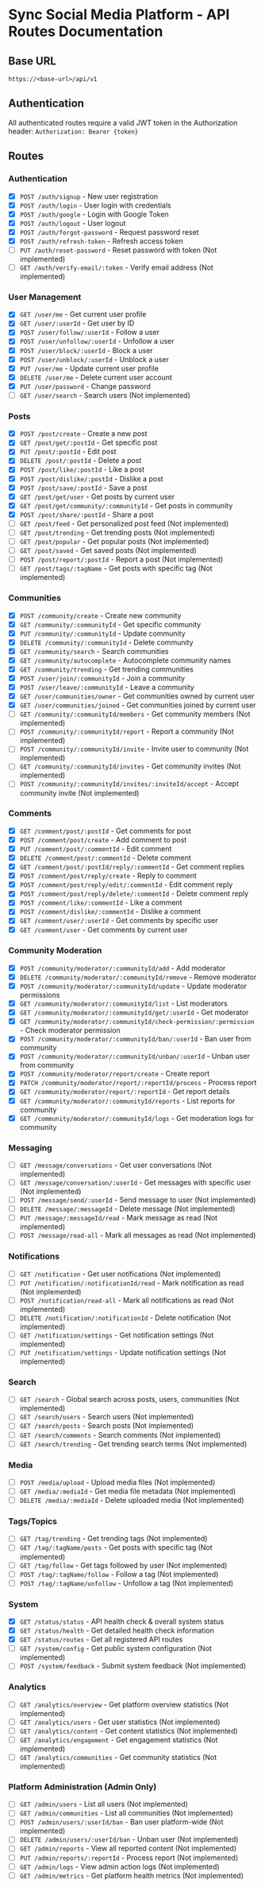 # Sync Social Media Platform - API Routes Documentation

## Base URL
`https://<base-url>/api/v1`

## Authentication
All authenticated routes require a valid JWT token in the Authorization header:
`Authorization: Bearer {token}`

## Routes

### Authentication
- [X] `POST /auth/signup` - New user registration
- [X] `POST /auth/login` - User login with credentials
- [X] `POST /auth/google` - Login with Google Token
- [X] `POST /auth/logout` - User logout
- [X] `POST /auth/forgot-password` - Request password reset
- [X] `POST /auth/refresh-token` - Refresh access token
- [ ] `PUT /auth/reset-password` - Reset password with token (Not implemented)
- [ ] `GET /auth/verify-email/:token` - Verify email address (Not implemented)

### User Management
- [X] `GET /user/me` - Get current user profile
- [X] `GET /user/:userId` - Get user by ID
- [X] `POST /user/follow/:userId` - Follow a user
- [X] `POST /user/unfollow/:userId` - Unfollow a user
- [X] `POST /user/block/:userId` - Block a user
- [X] `POST /user/unblock/:userId` - Unblock a user
- [X] `PUT /user/me` - Update current user profile
- [X] `DELETE /user/me` - Delete current user account
- [X] `PUT /user/password` - Change password
- [ ] `GET /user/search` - Search users (Not implemented)

### Posts
- [X] `POST /post/create` - Create a new post
- [X] `GET /post/get/:postId` - Get specific post
- [X] `PUT /post/:postId` - Edit post
- [X] `DELETE /post/:postId` - Delete a post
- [X] `POST /post/like/:postId` - Like a post
- [X] `POST /post/dislike/:postId` - Dislike a post
- [X] `POST /post/save/:postId` - Save a post
- [X] `GET /post/get/user` - Get posts by current user
- [X] `GET /post/get/community/:communityId` - Get posts in community
- [X] `POST /post/share/:postId` - Share a post
- [ ] `GET /post/feed` - Get personalized post feed (Not implemented)
- [ ] `GET /post/trending` - Get trending posts (Not implemented)
- [ ] `GET /post/popular` - Get popular posts (Not implemented)
- [ ] `GET /post/saved` - Get saved posts (Not implemented)
- [ ] `POST /post/report/:postId` - Report a post (Not implemented)
- [ ] `GET /post/tags/:tagName` - Get posts with specific tag (Not implemented)

### Communities
- [X] `POST /community/create` - Create new community
- [X] `GET /community/:communityId` - Get specific community
- [X] `PUT /community/:communityId` - Update community
- [X] `DELETE /community/:communityId` - Delete community
- [X] `GET /community/search` - Search communities
- [X] `GET /community/autocomplete` - Autocomplete community names
- [X] `GET /community/trending` - Get trending communities
- [X] `POST /user/join/:communityId` - Join a community
- [X] `POST /user/leave/:communityId` - Leave a community
- [X] `GET /user/communities/owner` - Get communities owned by current user
- [X] `GET /user/communities/joined` - Get communities joined by current user
- [ ] `GET /community/:communityId/members` - Get community members (Not implemented)
- [ ] `POST /community/:communityId/report` - Report a community (Not implemented)
- [ ] `POST /community/:communityId/invite` - Invite user to community (Not implemented)
- [ ] `GET /community/:communityId/invites` - Get community invites (Not implemented)
- [ ] `POST /community/:communityId/invites/:inviteId/accept` - Accept community invite (Not implemented)

### Comments
- [X] `GET /comment/post/:postId` - Get comments for post
- [X] `POST /comment/post/create` - Add comment to post
- [X] `PUT /comment/post/:commentId` - Edit comment
- [X] `DELETE /comment/post/:commentId` - Delete comment
- [X] `GET /comment/post/:postId/reply/:commentId` - Get comment replies
- [X] `POST /comment/post/reply/create` - Reply to comment
- [X] `POST /comment/post/reply/edit/:commentId` - Edit comment reply
- [X] `POST /comment/post/reply/delete/:commentId` - Delete comment reply
- [X] `POST /comment/like/:commentId` - Like a comment
- [X] `POST /comment/dislike/:commentId` - Dislike a comment
- [X] `GET /comment/user/:userId` - Get comments by specific user
- [X] `GET /comment/user` - Get comments by current user

### Community Moderation
- [X] `POST /community/moderator/:communityId/add` - Add moderator
- [X] `DELETE /community/moderator/:communityId/remove` - Remove moderator
- [X] `POST /community/moderator/:communityId/update` - Update moderator permissions
- [X] `GET /community/moderator/:communityId/list` - List moderators
- [X] `GET /community/moderator/:communityId/get/:userId` - Get moderator
- [X] `GET /community/moderator/:communityId/check-permission/:permission` - Check moderator permission
- [X] `POST /community/moderator/:communityId/ban/:userId` - Ban user from community
- [X] `POST /community/moderator/:communityId/unban/:userId` - Unban user from community
- [X] `POST /community/moderator/report/create` - Create report
- [X] `PATCH /community/moderator/report/:reportId/process` - Process report
- [X] `GET /community/moderator/report/:reportId` - Get report details
- [X] `GET /community/moderator/:communityId/reports` - List reports for community
- [X] `GET /community/moderator/:communityId/logs` - Get moderation logs for community

### Messaging
- [ ] `GET /message/conversations` - Get user conversations (Not implemented)
- [ ] `GET /message/conversation/:userId` - Get messages with specific user (Not implemented)
- [ ] `POST /message/send/:userId` - Send message to user (Not implemented)
- [ ] `DELETE /message/:messageId` - Delete message (Not implemented)
- [ ] `PUT /message/:messageId/read` - Mark message as read (Not implemented)
- [ ] `POST /message/read-all` - Mark all messages as read (Not implemented)

### Notifications
- [ ] `GET /notification` - Get user notifications (Not implemented)
- [ ] `PUT /notification/:notificationId/read` - Mark notification as read (Not implemented)
- [ ] `POST /notification/read-all` - Mark all notifications as read (Not implemented)
- [ ] `DELETE /notification/:notificationId` - Delete notification (Not implemented)
- [ ] `GET /notification/settings` - Get notification settings (Not implemented)
- [ ] `PUT /notification/settings` - Update notification settings (Not implemented)

### Search
- [ ] `GET /search` - Global search across posts, users, communities (Not implemented)
- [ ] `GET /search/users` - Search users (Not implemented)
- [ ] `GET /search/posts` - Search posts (Not implemented)
- [ ] `GET /search/comments` - Search comments (Not implemented)
- [ ] `GET /search/trending` - Get trending search terms (Not implemented)

### Media
- [ ] `POST /media/upload` - Upload media files (Not implemented)
- [ ] `GET /media/:mediaId` - Get media file metadata (Not implemented)
- [ ] `DELETE /media/:mediaId` - Delete uploaded media (Not implemented)

### Tags/Topics
- [ ] `GET /tag/trending` - Get trending tags (Not implemented)
- [ ] `GET /tag/:tagName/posts` - Get posts with specific tag (Not implemented)
- [ ] `GET /tag/follow` - Get tags followed by user (Not implemented)
- [ ] `POST /tag/:tagName/follow` - Follow a tag (Not implemented)
- [ ] `POST /tag/:tagName/unfollow` - Unfollow a tag (Not implemented)

### System
- [X] `GET /status/status` - API health check & overall system status
- [X] `GET /status/health` - Get detailed health check information
- [X] `GET /status/routes` - Get all registered API routes
- [ ] `GET /system/config` - Get public system configuration (Not implemented)
- [ ] `POST /system/feedback` - Submit system feedback (Not implemented)

### Analytics
- [ ] `GET /analytics/overview` - Get platform overview statistics (Not implemented)
- [ ] `GET /analytics/users` - Get user statistics (Not implemented)
- [ ] `GET /analytics/content` - Get content statistics (Not implemented)
- [ ] `GET /analytics/engagement` - Get engagement statistics (Not implemented)
- [ ] `GET /analytics/communities` - Get community statistics (Not implemented)

### Platform Administration (Admin Only)
- [ ] `GET /admin/users` - List all users (Not implemented)
- [ ] `GET /admin/communities` - List all communities (Not implemented)
- [ ] `POST /admin/users/:userId/ban` - Ban user platform-wide (Not implemented)
- [ ] `DELETE /admin/users/:userId/ban` - Unban user (Not implemented)
- [ ] `GET /admin/reports` - View all reported content (Not implemented)
- [ ] `PUT /admin/reports/:reportId` - Process report (Not implemented)
- [ ] `GET /admin/logs` - View admin action logs (Not implemented)
- [ ] `GET /admin/metrics` - Get platform health metrics (Not implemented)
